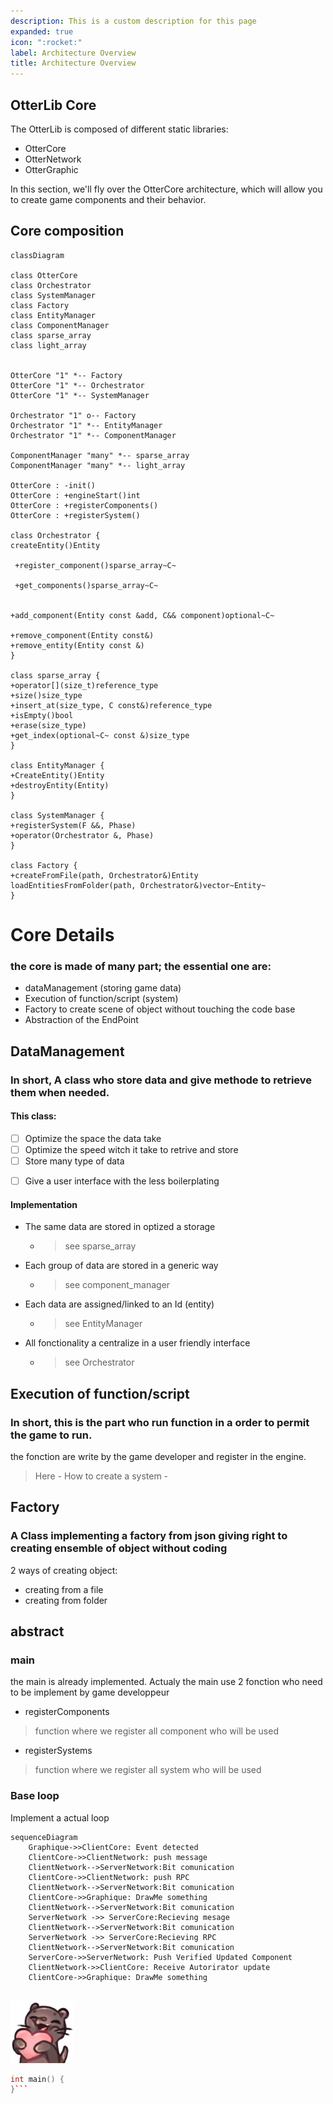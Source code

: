 ```yaml
---
description: This is a custom description for this page
expanded: true
icon: ":rocket:"
label: Architecture Overview
title: Architecture Overview
---
```


## OtterLib Core

The OtterLib is composed of different static libraries:
- OtterCore
- OtterNetwork
- OtterGraphic

In this section, we'll fly over the OtterCore architecture, which will allow you to create game components and their behavior.

## Core composition

```mermaid
classDiagram

class OtterCore
class Orchestrator
class SystemManager
class Factory
class EntityManager
class ComponentManager
class sparse_array
class light_array


OtterCore "1" *-- Factory
OtterCore "1" *-- Orchestrator
OtterCore "1" *-- SystemManager

Orchestrator "1" o-- Factory
Orchestrator "1" *-- EntityManager
Orchestrator "1" *-- ComponentManager

ComponentManager "many" *-- sparse_array
ComponentManager "many" *-- light_array

OtterCore : -init()
OtterCore : +engineStart()int
OtterCore : +registerComponents()
OtterCore : +registerSystem()

class Orchestrator {
createEntity()Entity

 +register_component()sparse_array~C~

 +get_components()sparse_array~C~


+add_component(Entity const &add, C&& component)optional~C~

+remove_component(Entity const&)
+remove_entity(Entity const &)
}

class sparse_array {
+operator[](size_t)reference_type
+size()size_type
+insert_at(size_type, C const&)reference_type
+isEmpty()bool
+erase(size_type)
+get_index(optional~C~ const &)size_type
}

class EntityManager {
+CreateEntity()Entity
+destroyEntity(Entity)
}

class SystemManager {
+registerSystem(F &&, Phase)
+operator(Orchestrator &, Phase)
}

class Factory {
+createFromFile(path, Orchestrator&)Entity
loadEntitiesFromFolder(path, Orchestrator&)vector~Entity~
}

```

# Core Details

### the core is made of many part; the essential one are:
- dataManagement (storing game data)
- Execution of function/script (system)
- Factory to create scene of object without touching the code base
- Abstraction of the EndPoint

## DataManagement
### In short, A class who store data and give methode to retrieve them when needed.
#### This class:
- [ ] Optimize the space the data take
- [ ] Optimize the speed witch it take to retrive and store
- [ ] Store many type of data
+ [ ] Give a user interface with the less boilerplating

#### Implementation
- The same data are stored in optized a storage
  - > see sparse_array

- Each group of data are stored in a generic way
  - > see component_manager

- Each data are assigned/linked to an Id (entity)
  - > see EntityManager

- All fonctionality a centralize in a user friendly interface
  - > see Orchestrator
## Execution of function/script
### In short, this is the part who run function in a order to permit the game to run.
the fonction are write by the game developer and register in the engine.
> Here  - How to create a system -
## Factory
### A Class implementing a factory from json giving right to creating ensemble of object without coding
  2 ways of creating object:
  * creating from a file
  * creating from folder

## abstract
### main
the main is already implemented.
Actualy the main use 2 fonction who need to be implement by game developpeur
   - registerComponents
>function where we register all component who will be used
   - registerSystems
>function where we register all system who will be used
### Base loop
Implement a actual loop 












```mermaid
sequenceDiagram
	Graphique->>ClientCore: Event detected
	ClientCore->>ClientNetwork: push message
	ClientNetwork-->ServerNetwork:Bit comunication
	ClientCore->>ClientNetwork: push RPC
	ClientNetwork-->ServerNetwork:Bit comunication
	ClientCore->>Graphique: DrawMe something
	ClientNetwork-->ServerNetwork:Bit comunication
	ServerNetwork ->> ServerCore:Recieving mesage
	ClientNetwork-->ServerNetwork:Bit comunication
	ServerNetwork ->> ServerCore:Recieving RPC
	ClientNetwork-->ServerNetwork:Bit comunication
	ServerCore->>ServerNetwork: Push Verified Updated Component
	ClientNetwork->>ClientCore: Receive Autorirator update
	ClientCore->>Graphique: DrawMe something
 	
```

![](./lovu_otter.png)


```C++
int main() {
}```